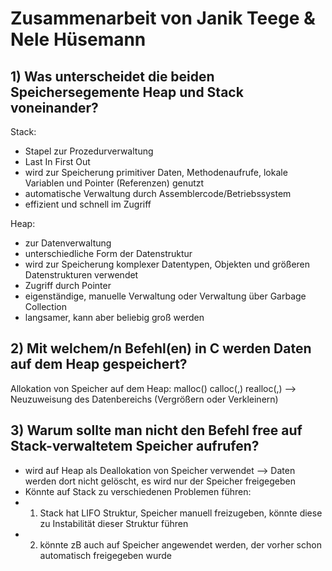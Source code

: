 # Zusammenarbeit von Janik Teege & Nele Hüsemann

## 1) Was unterscheidet die beiden Speichersegemente Heap und Stack voneinander?

Stack: 
- Stapel zur Prozedurverwaltung
- Last In First Out
- wird zur Speicherung primitiver Daten, Methodenaufrufe, lokale Variablen und Pointer (Referenzen) genutzt
- automatische Verwaltung durch Assemblercode/Betriebssystem
- effizient und schnell im Zugriff

Heap:
- zur Datenverwaltung
- unterschiedliche Form der Datenstruktur
- wird zur Speicherung komplexer Datentypen, Objekten und größeren Datenstrukturen verwendet
- Zugriff durch Pointer
- eigenständige, manuelle Verwaltung oder Verwaltung über Garbage Collection
- langsamer, kann aber beliebig groß werden

## 2) Mit welchem/n Befehl(en) in C werden Daten auf dem Heap gespeichert?

Allokation von Speicher auf dem Heap:
malloc(<Anzahl Bytes>)
calloc(<Anzahl Elem.>,<Anzahl Bytes pro Elem.>)
realloc(<Pointer zu Datum>,<neue Anzahl Bytes>) --> Neuzuweisung des Datenbereichs (Vergrößern oder Verkleinern)



## 3) Warum sollte man nicht den Befehl free auf Stack-verwaltetem Speicher aufrufen?

- wird auf Heap als Deallokation von Speicher verwendet --> Daten werden dort nicht gelöscht, es wird nur der Speicher freigegeben
- Könnte auf Stack zu verschiedenen Problemen führen:
- 1) Stack hat LIFO Struktur, Speicher manuell freizugeben, könnte diese zu Instabilität dieser Struktur führen
- 2) könnte zB auch auf Speicher angewendet werden, der vorher schon automatisch freigegeben wurde
